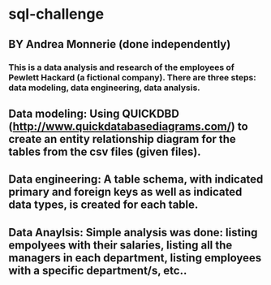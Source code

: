 # sql-challenge
## BY Andrea Monnerie (done independently)

### This is a data analysis and research of the employees of Pewlett Hackard (a fictional company). There are three steps: data modeling, data engineering, data analysis.

## Data modeling: Using QUICKDBD (http://www.quickdatabasediagrams.com/) to create an entity relationship diagram for the tables from the csv files (given files).

## Data engineering: A table schema, with indicated primary and foreign keys as well as indicated data types, is created for each table.

## Data Anaylsis: Simple analysis was done: listing empolyees with their salaries, listing all the managers in each department, listing employees with a specific department/s, etc.. 
